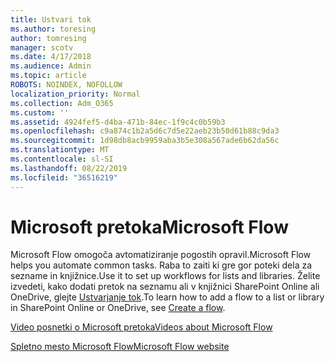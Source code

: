 ```yaml
---
title: Ustvari tok
ms.author: toresing
author: tomresing
manager: scotv
ms.date: 4/17/2018
ms.audience: Admin
ms.topic: article
ROBOTS: NOINDEX, NOFOLLOW
localization_priority: Normal
ms.collection: Adm_O365
ms.custom: ''
ms.assetid: 4924fef5-d4ba-471b-84ec-1f9c4c0b59b3
ms.openlocfilehash: c9a874c1b2a5d6c7d5e22aeb23b50d61b88c9da3
ms.sourcegitcommit: 1d98db8acb9959aba3b5e308a567ade6b62da56c
ms.translationtype: MT
ms.contentlocale: sl-SI
ms.lasthandoff: 08/22/2019
ms.locfileid: "36516219"
---
```

# <a name="microsoft-flow"></a><span data-ttu-id="6fd22-102">Microsoft pretoka</span><span class="sxs-lookup"><span data-stu-id="6fd22-102">Microsoft Flow</span></span>

<span data-ttu-id="6fd22-103">Microsoft Flow omogoča avtomatiziranje pogostih opravil.</span><span class="sxs-lookup"><span data-stu-id="6fd22-103">Microsoft Flow helps you automate common tasks.</span></span> <span data-ttu-id="6fd22-104">Raba to zaiti ki gre gor poteki dela za sezname in knjižnice.</span><span class="sxs-lookup"><span data-stu-id="6fd22-104">Use it to set up workflows for lists and libraries.</span></span> <span data-ttu-id="6fd22-105">Želite izvedeti, kako dodati pretok na seznamu ali v knjižnici SharePoint Online ali OneDrive, glejte [Ustvarjanje tok](https://go.microsoft.com/fwlink/?linkid=869408).</span><span class="sxs-lookup"><span data-stu-id="6fd22-105">To learn how to add a flow to a list or library in SharePoint Online or OneDrive, see [Create a flow](https://go.microsoft.com/fwlink/?linkid=869408).</span></span>
  
[<span data-ttu-id="6fd22-106">Video posnetki o Microsoft pretoka</span><span class="sxs-lookup"><span data-stu-id="6fd22-106">Videos about Microsoft Flow</span></span>](https://go.microsoft.com/fwlink/?linkid=864641)
  
[<span data-ttu-id="6fd22-107">Spletno mesto Microsoft Flow</span><span class="sxs-lookup"><span data-stu-id="6fd22-107">Microsoft Flow website</span></span>](https://go.microsoft.com/fwlink/?linkid=864642)
  

